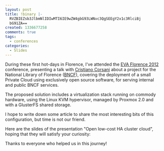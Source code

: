 ```yaml
---
layout: post
title: !binary |-
  RVZBIEZsb3JlbmNlIDIwMTI6IE9wZW4gbG93LWNvc3QgSEEgY2x1c3RlciBj
  bG91ZA==
created: 1336677258
comments: true
tags:
  - conferences
categories:
  - Slides
---
```

During these first hot-days in Florence, I've attended the <a href="http://www.evaflorence.it/">EVA Florence 2012</a> conference, presenting a talk with <a href="http://twitter.com/ccorsani">Cristiano Corsani</a> about a project for the National Library of Florence (<a href="http://www.bncf.firenze.sbn.it">BNCF</a>), covering the deployment of a small Private Cloud using exclusively open source software, for serving internal and public BNCF services.

The proposed solution includes a virtualization stack running on commody hardware, using the Linux KVM hypervisor, managed by Proxmox 2.0 and with a GlusterFS shared storage.

I hope to write down some article to share the most interesting bits of this configuration, but time is not our friend.

Here are the slides of the presentation "Open low-cost HA cluster cloud", hoping that they will satisfy your curiosity:
<script async class="speakerdeck-embed"
data-id="e7174ab0163f0130c02122000a1e9b2a" data-ratio="1.33507170795306"
src="//speakerdeck.com/assets/embed.js"></script>

Thanks to everyone who helped us in this journey!

